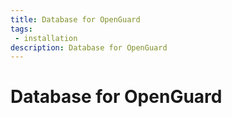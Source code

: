 ```yaml
---
title: Database for OpenGuard
tags:
 - installation
description: Database for OpenGuard
---
```

# Database for OpenGuard